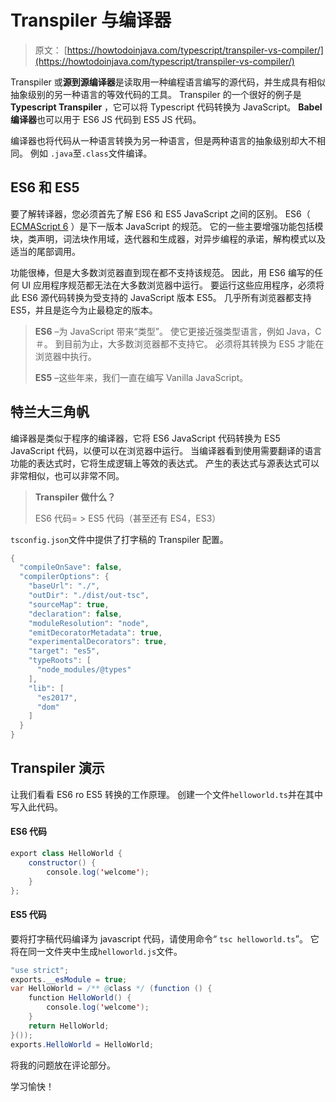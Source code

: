 # Transpiler 与编译器

> 原文： [https://howtodoinjava.com/typescript/transpiler-vs-compiler/](https://howtodoinjava.com/typescript/transpiler-vs-compiler/)

Transpiler 或**源到源编译器**是读取用一种编程语言编写的源代码，并生成具有相似抽象级别的另一种语言的等效代码的工具。 Transpiler 的一个很好的例子是 **Typescript Transpiler** ，它可以将 Typescript 代码转换为 JavaScript。 **Babel 编译器**也可以用于 ES6 JS 代码到 ES5 JS 代码。

编译器也将代码从一种语言转换为另一种语言，但是两种语言的抽象级别却大不相同。 例如 `.java`至`.class`文件编译。

## ES6 和 ES5

要了解转译器，您必须首先了解 ES6 和 ES5 JavaScript 之间的区别。 ES6（ [ECMAScript 6](https://www.ecma-international.org/ecma-262/6.0/) ）是下一版本 JavaScript 的规范。 它的一些主要增强功能包括模块，类声明，词法块作用域，迭代器和生成器，对异步编程的承诺，解构模式以及适当的尾部调用。

功能很棒，但是大多数浏览器直到现在都不支持该规范。 因此，用 ES6 编写的任何 UI 应用程序规范都无法在大多数浏览器中运行。 要运行这些应用程序，必须将此 ES6 源代码转换为受支持的 JavaScript 版本 ES5。 几乎所有浏览器都支持 ES5，并且是迄今为止最稳定的版本。

> **ES6** –为 JavaScript 带来“类型”。 使它更接近强类型语言，例如 Java，C＃。 到目前为止，大多数浏览器都不支持它。 必须将其转换为 ES5 才能在浏览器中执行。
> 
> **ES5** –这些年来，我们一直在编写 Vanilla JavaScript。

## 特兰大三角帆

编译器是类似于程序的编译器，它将 ES6 JavaScript 代码转换为 ES5 JavaScript 代码，以便可以在浏览器中运行。 当编译器看到使用需要翻译的语言功能的表达式时，它将生成逻辑上等效的表达式。 产生的表达式与源表达式可以非常相似，也可以非常不同。

> **Transpiler 做什么？**
> 
> ES6 代码= > ES5 代码（甚至还有 ES4，ES3）

`tsconfig.json`文件中提供了打字稿的 Transpiler 配置。

```java
{
  "compileOnSave": false,
  "compilerOptions": {
    "baseUrl": "./",
    "outDir": "./dist/out-tsc",
    "sourceMap": true,
    "declaration": false,
    "moduleResolution": "node",
    "emitDecoratorMetadata": true,
    "experimentalDecorators": true,
    "target": "es5",
    "typeRoots": [
      "node_modules/@types"
    ],
    "lib": [
      "es2017",
      "dom"
    ]
  }
}

```

## Transpiler 演示

让我们看看 ES6 ro ES5 转换的工作原理。 创建一个文件`helloworld.ts`并在其中写入此代码。

#### ES6 代码

```java
export class HelloWorld {
    constructor() {
        console.log('welcome');
    }
};

```

#### ES5 代码

要将打字稿代码编译为 javascript 代码，请使用命令“ `tsc helloworld.ts`”。 它将在同一文件夹中生成`helloworld.js`文件。

```java
"use strict";
exports.__esModule = true;
var HelloWorld = /** @class */ (function () {
    function HelloWorld() {
        console.log('welcome');
    }
    return HelloWorld;
}());
exports.HelloWorld = HelloWorld;

```

将我的问题放在评论部分。

学习愉快！